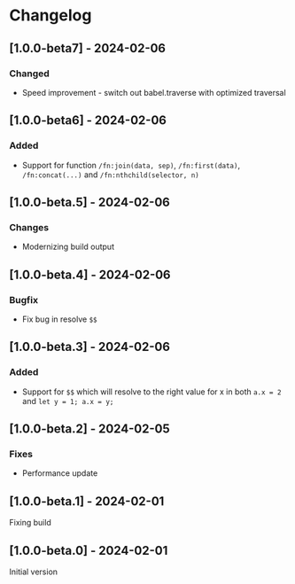 # Changelog

## [1.0.0-beta7] - 2024-02-06

### Changed

* Speed improvement - switch out babel.traverse with optimized traversal

## [1.0.0-beta6] - 2024-02-06

### Added

* Support for function `/fn:join(data, sep)`, `/fn:first(data)`, `/fn:concat(...)` and `/fn:nthchild(selector, n)`

## [1.0.0-beta.5] - 2024-02-06

### Changes

* Modernizing build output

## [1.0.0-beta.4] - 2024-02-06

### Bugfix

* Fix bug in resolve `$$`

## [1.0.0-beta.3] - 2024-02-06

### Added

* Support for `$$` which will resolve to the right value for x in both `a.x = 2` and `let y = 1; a.x = y;`

## [1.0.0-beta.2] - 2024-02-05

### Fixes

* Performance update

## [1.0.0-beta.1] - 2024-02-01

Fixing build

## [1.0.0-beta.0] - 2024-02-01

Initial version